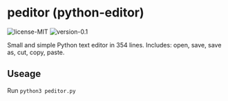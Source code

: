 # peditor (python-editor)

![license-MIT](https://img.shields.io/badge/license-MIT-green?style=for-the-badge&logo=python) ![version-0.1](https://img.shields.io/badge/version-0.1-blue?style=for-the-badge&logo=python)

Small and simple Python text editor in 354 lines. Includes: open, save, save as, cut, copy, paste.

## Useage

Run ```python3 peditor.py```
